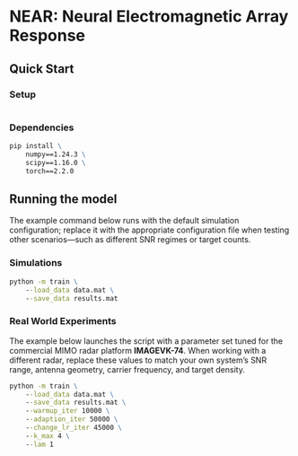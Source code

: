 # NEAR: Neural Electromagnetic Array Response

## Quick Start
### Setup
```cmd

```
### Dependencies
```cmd
pip install \
    numpy==1.24.3 \
    scipy==1.16.0 \
    torch==2.2.0
```

## Running the model
The example command below runs with the default simulation configuration; replace it with the appropriate configuration file when testing other scenarios—such as different SNR regimes or target counts.
### Simulations
```cmd
python -m train \
    --load_data data.mat \
    --save_data results.mat
```
### Real World Experiments
The example below launches the script with a parameter set tuned for the commercial MIMO radar platform **IMAGEVK-74**. When working with a different radar, replace these values to match your own system’s SNR range, antenna geometry, carrier frequency, and target density.
```cmd
python -m train \
    --load_data data.mat \
    --save_data results.mat \
    --warmup_iter 10000 \
    --adaption_iter 50000 \
    --change_lr_iter 45000 \
    --k_max 4 \
    --lam 1
```
